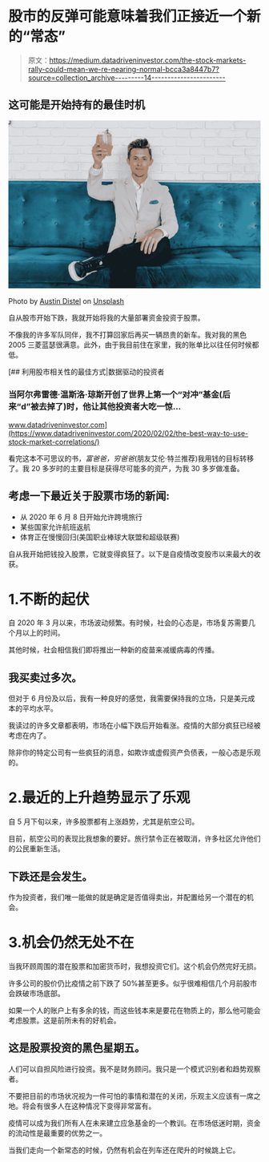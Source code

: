 # 股市的反弹可能意味着我们正接近一个新的“常态”

> 原文：<https://medium.datadriveninvestor.com/the-stock-markets-rally-could-mean-we-re-nearing-normal-bcca3a8447b7?source=collection_archive---------14----------------------->

## 这可能是开始持有的最佳时机

![](img/7cc6d5ed631393af0e2ace5daa4ba520.png)

Photo by [Austin Distel](https://unsplash.com/@austindistel?utm_source=unsplash&utm_medium=referral&utm_content=creditCopyText) on [Unsplash](https://unsplash.com/s/photos/stocks?utm_source=unsplash&utm_medium=referral&utm_content=creditCopyText)

自从股市开始下跌，我就开始将我的大量部署资金投资于股票。

不像我的许多军队同伴，我不打算回家后再买一辆昂贵的新车。我对我的黑色 2005 三菱蓝瑟很满意。此外，由于我目前住在家里，我的账单比以往任何时候都低。

[](https://www.datadriveninvestor.com/2020/02/02/the-best-way-to-use-stock-market-correlations/) [## 利用股市相关性的最佳方式|数据驱动的投资者

### 当阿尔弗雷德·温斯洛·琼斯开创了世界上第一个“对冲”基金(后来“d”被去掉了)时，他让其他投资者大吃一惊…

www.datadriveninvestor.com](https://www.datadriveninvestor.com/2020/02/02/the-best-way-to-use-stock-market-correlations/) 

看完这本不可思议的书，*富爸爸，穷爸爸*(朋友艾伦·特兰推荐)我用钱的目标转移了。我 20 多岁时的主要目标是获得尽可能多的资产，为我 30 多岁做准备。

## 考虑一下最近关于股票市场的新闻:

*   从 2020 年 6 月 8 日开始允许跨境旅行
*   某些国家允许航班返航
*   体育正在慢慢回归(美国职业棒球大联盟和超级联赛)

自从我开始把钱投入股票，它就变得疯狂了。以下是自疫情改变股市以来最大的收获。

# 1.不断的起伏

自 2020 年 3 月以来，市场波动频繁。有时候，社会的心态是，市场复苏需要几个月以上的时间。

其他时候，社会相信我们即将推出一种新的疫苗来减缓病毒的传播。

## **我买卖过多次。**

但对于 6 月份及以后，我有一种良好的感觉，我需要保持我的立场，只是美元成本的平均水平。

我读过的许多文章都表明，市场在小幅下跌后开始看涨。疫情的大部分疯狂已经被考虑在内了。

除非你的特定公司有一些疯狂的消息，如欺诈或虚假资产负债表，一般心态是乐观的。

# 2.最近的上升趋势显示了乐观

自 5 月下旬以来，许多股票都有上涨趋势，尤其是航空公司。

目前，航空公司的表现比我想象的要好。旅行禁令正在被取消，许多社区允许他们的公民重新生活。

## 下跌还是会发生。

作为投资者，我们唯一能做的就是确定是否值得卖出，并配置给另一个潜在的机会。

# 3.机会仍然无处不在

当我环顾周围的潜在股票和加密货币时，我想投资它们。这个机会仍然完好无损。

许多公司的股价仍比疫情之前下跌了 50%甚至更多。似乎很难相信几个月前股市会跌破市场底部。

如果一个人的账户上有多余的钱，而这些钱本来是要花在物质上的，那么他可能会考虑股票。这是前所未有的好机会。

## 这是股票投资的黑色星期五。

人们可以自担风险进行投资。我不是财务顾问。我只是一个模式识别者和趋势观察者。

不要把目前的市场状况视为一件可怕的事情和潜在的关闭，乐观主义应该有一席之地。将会有很多人在这种情况下变得非常富有。

疫情可以成为我们所有人在未来建立应急基金的一个教训。在市场低迷时期，资金的流动性是最重要的优势之一。

当我们走向一个新常态的时候，仍然有机会在列车还在爬升的时候跳上它。